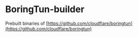 # BoringTun-builder

Prebuilt binaries of [https://github.com/cloudflare/boringtun](https://github.com/cloudflare/boringtun)